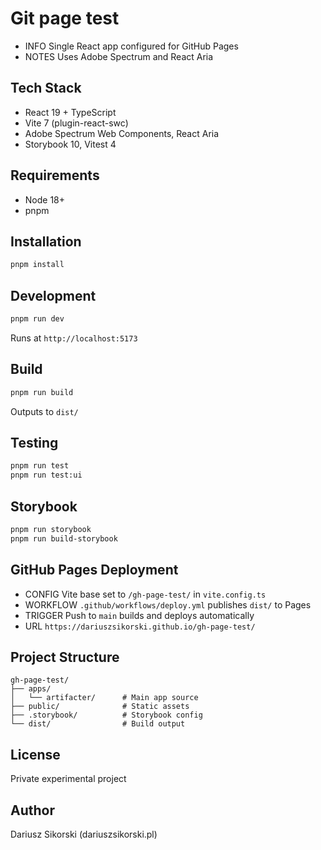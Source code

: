 # Git page test

- INFO Single React app configured for GitHub Pages
- NOTES Uses Adobe Spectrum and React Aria

## Tech Stack

- React 19 + TypeScript
- Vite 7 (plugin-react-swc)
- Adobe Spectrum Web Components, React Aria
- Storybook 10, Vitest 4

## Requirements

- Node 18+
- pnpm

## Installation

```bash
pnpm install
```

## Development

```bash
pnpm run dev
```
Runs at `http://localhost:5173`

## Build

```bash
pnpm run build
```
Outputs to `dist/`

## Testing

```bash
pnpm run test
pnpm run test:ui
```

## Storybook

```bash
pnpm run storybook
pnpm run build-storybook
```

## GitHub Pages Deployment

- CONFIG Vite base set to `/gh-page-test/` in `vite.config.ts`
- WORKFLOW `.github/workflows/deploy.yml` publishes `dist/` to Pages
- TRIGGER Push to `main` builds and deploys automatically
- URL `https://dariuszsikorski.github.io/gh-page-test/`

## Project Structure

```
gh-page-test/
├── apps/
│   └── artifacter/      # Main app source
├── public/              # Static assets
├── .storybook/          # Storybook config
└── dist/                # Build output
```

## License

Private experimental project

## Author

Dariusz Sikorski (dariuszsikorski.pl)
